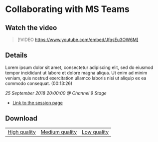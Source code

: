 # Collaborating with MS Teams

## Watch the video
> [!VIDEO https://www.youtube.com/embed/JfqsEu3OW6M]

## Details

Lorem ipsum dolor sit amet, consectetur adipiscing elit, sed do eiusmod tempor incididunt ut labore et dolore magna aliqua. Ut enim ad minim veniam, quis nostrud exercitation ullamco laboris nisi ut aliquip ex ea commodo consequat. (00:13:26)

*25 September 2018 20:00:00 @ Channel 9 Stage*

- [Link to the session page](https://channel9.msdn.com/Events/Ignite/2018/Collaborating-with-MS-Teams)

## Download

||||
|:--:|:----:|:-:|
|[High quality](https://sec.ch9.ms/ch9/40ca/c8eab9a6-ca88-42e9-9810-8ba6e68640ca/ch9d2s05_high.mp4)|[Medium quality](https://sec.ch9.ms/ch9/40ca/c8eab9a6-ca88-42e9-9810-8ba6e68640ca/ch9d2s05_mid.mp4)|[Low quality](https://sec.ch9.ms/ch9/40ca/c8eab9a6-ca88-42e9-9810-8ba6e68640ca/ch9d2s05.mp4)